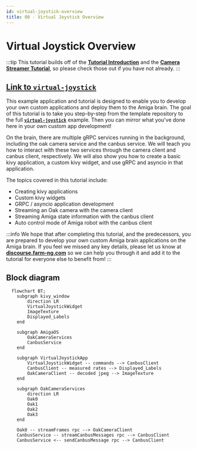 ```yaml
---
id: virtual-joystick-overview
title: 00 - Virtual Joystick Overview
---
```


# Virtual Joystick Overview

:::tip
This tutorial builds off of the
[**Tutorial Introduction**](/docs/tutorials/introduction/tutorial-introduction) and the
[**Camera Streamer Tutorial**](/docs/tutorials/camera_streamer/camera-streamer-overview),
so please check those out if you have not already.
:::

## [Link to `virtual-joystick`](https://github.com/farm-ng/virtual-joystick)

This example application and tutorial is designed to enable you
to develop your own custom applications and deploy them to the
Amiga brain.
The goal of this tutorial is to take you step-by-step from the
template repository to the full
[**`virtual-joystick`**](https://github.com/farm-ng/virtual-joystick) example.
Then you can mirror what you've done here in your own custom app
development!

On the brain, there are multiple gRPC services running in the
background, including the oak camera service and the canbus
service.
We will teach you how to interact with these two services through
the camera client and canbus client, respectively.
We will also show you how to create a basic kivy application, a
custom kivy widget, and use gRPC and asyncio in that application.

The topics covered in this tutorial include:

- Creating kivy applications
- Custom kivy widgets
- GRPC / asyncio application development
- Streaming an Oak camera with the camera client
- Streaming Amiga state information with the canbus client
- Auto control mode of Amiga robot with the canbus client

:::info
We hope that after completing this tutorial, and the
predecessors, you are prepared to develop your own custom Amiga
brain applications on the Amiga brain.
If you feel we missed any key details, please let us know at
[**discourse.farm-ng.com**](https://discourse.farm-ng.com/) so we
can help you through it and add it to the tutorial for everyone
else to benefit from!
:::

## Block diagram

```mermaid
  flowchart BT;
    subgraph kivy_window
        direction LR
        VirtualJoystickWidget
        ImageTexture
        Displayed_Labels
    end

    subgraph AmigaOS
        OakCameraServices
        CanbusService
    end

    subgraph VirtualJoystickApp
        VirtualJoystickWidget -- commands --> CanbusClient
        CanbusClient -- measured rates --> Displayed_Labels
        OakCameraClient -- decoded jpeg --> ImageTexture
    end

    subgraph OakCameraServices
        direction LR
        Oak0
        Oak1
        Oak2
        Oak3
    end

    Oak0 -- streamFrames rpc --> OakCameraClient
    CanbusService -- streamCanbusMessages rpc --> CanbusClient
    CanbusService <-- sendCanbusMessage rpc --> CanbusClient
```
